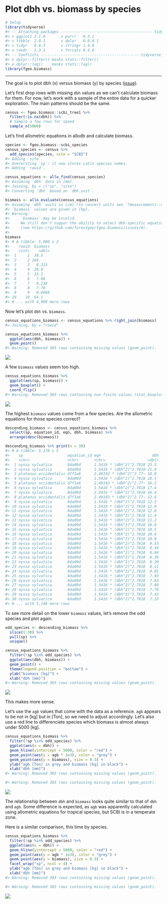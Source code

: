 Plot dbh vs. biomass by species
================

``` r
# Setup
library(tidyverse)
#> -- Attaching packages ----------------------------------------- tidyverse 1.2.1 --
#> v ggplot2 3.1.0       v purrr   0.3.1  
#> v tibble  2.0.1       v dplyr   0.8.0.1
#> v tidyr   0.8.3       v stringr 1.4.0  
#> v readr   1.3.1       v forcats 0.4.0
#> -- Conflicts -------------------------------------------- tidyverse_conflicts() --
#> x dplyr::filter() masks stats::filter()
#> x dplyr::lag()    masks stats::lag()
library(fgeo.biomass)
```

-----

The goal is to plot dbh (x) versus biomass (y) by species
([issue](https://github.com/forestgeo/allodb/issues/73)).

Let’s first drop rows with missing `dbh` values as we can’t calculate
biomass for them. For now, let’s work with a sample of the entire data
for a quicker exploration. The main patterns should be the same.

``` r
census <- fgeo.biomass::scbi_tree1 %>% 
  filter(!is.na(dbh)) %>% 
  # Sample a few rows for speed
  sample_n(5000)
```

Let’s find allometric equations in allodb and calculate biomass.

``` r
species <- fgeo.biomass::scbi_species
census_species <- census %>% 
  add_species(species, site = "SCBI")
#> Adding `site`.
#> Overwriting `sp`; it now stores Latin species names.
#> Adding `rowid`.

census_equations <- allo_find(census_species)
#> Assuming `dbh` data in [mm].
#> Joining, by = c("sp", "site")
#> Converting `dbh` based on `dbh_unit`.

biomass <- allo_evaluate(census_equations)
#> Assuming `dbh` units in [cm] (to convert units see `?measurements::conv_unit()`).
#> `biomass` values are given in [kg].
#> Warning: 
#>     `biomass` may be invalid.
#>     We still don't suppor the ability to select dbh-specific equations
#>     (see https://github.com/forestgeo/fgeo.biomass/issues/9).
#> 
biomass
#> # A tibble: 5,000 x 2
#>    rowid  biomass
#>    <int>    <dbl>
#>  1     1  38.5   
#>  2     2 168.    
#>  3     3   0.213 
#>  4     4  28.8   
#>  5     5  32.3   
#>  6     6   7.68  
#>  7     7   0.238 
#>  8     8   7.78  
#>  9     9   0.0968
#> 10    10  64.1   
#> # ... with 4,990 more rows
```

Now let’s plot `dbh` vs. `biomass`.

``` r
census_equations_biomass <- census_equations %>% right_join(biomass)
#> Joining, by = "rowid"

census_equations_biomass %>% 
  ggplot(aes(dbh, biomass)) + 
  geom_point()
#> Warning: Removed 303 rows containing missing values (geom_point).
```

![](dbh-vs-biomass_files/figure-gfm/unnamed-chunk-5-1.png)<!-- -->

A few `biomass` values seem too high.

``` r
census_equations_biomass %>% 
  ggplot(aes(sp, biomass)) +
  geom_boxplot() +
  coord_flip()
#> Warning: Removed 303 rows containing non-finite values (stat_boxplot).
```

![](dbh-vs-biomass_files/figure-gfm/unnamed-chunk-6-1.png)<!-- -->

The highest `biomass` values come from a few species. Are the allometric
equations for those species correct?

``` r
descending_biomass <- census_equations_biomass %>% 
  select(sp, equation_id, eqn, dbh, biomass) %>% 
  arrange(desc(biomass))

descending_biomass %>% print(n = 30)
#> # A tibble: 5,178 x 5
#>    sp                    equation_id eqn                       dbh  biomass
#>    <chr>                 <chr>       <chr>                   <dbl>    <dbl>
#>  1 nyssa sylvatica       8da09d      1.5416 * (dbh^2)^2.7818 23.5    2.98e7
#>  2 nyssa sylvatica       8da09d      1.5416 * (dbh^2)^2.7818 21.8    1.97e7
#>  3 platanus occidentalis d7f1a6      2.49193 * (dbh^2)^2.77~ 18.0    1.05e7
#>  4 nyssa sylvatica       8da09d      1.5416 * (dbh^2)^2.7818 18.3    7.32e6
#>  5 platanus occidentalis d7f1a6      2.49193 * (dbh^2)^2.77~ 16.2    5.68e6
#>  6 nyssa sylvatica       8da09d      1.5416 * (dbh^2)^2.7818 17.4    5.50e6
#>  7 nyssa sylvatica       8da09d      1.5416 * (dbh^2)^2.7818 16.4    4.08e6
#>  8 platanus occidentalis d7f1a6      2.49193 * (dbh^2)^2.77~ 12.6    1.45e6
#>  9 nyssa sylvatica       8da09d      1.5416 * (dbh^2)^2.7818 12.3    8.18e5
#> 10 nyssa sylvatica       8da09d      1.5416 * (dbh^2)^2.7818 12.0    7.09e5
#> 11 nyssa sylvatica       8da09d      1.5416 * (dbh^2)^2.7818 12.0    6.96e5
#> 12 nyssa sylvatica       8da09d      1.5416 * (dbh^2)^2.7818 11.4    5.35e5
#> 13 nyssa sylvatica       8da09d      1.5416 * (dbh^2)^2.7818 11.2    4.79e5
#> 14 nyssa sylvatica       8da09d      1.5416 * (dbh^2)^2.7818 10.8    3.99e5
#> 15 nyssa sylvatica       8da09d      1.5416 * (dbh^2)^2.7818 10.5    3.34e5
#> 16 nyssa sylvatica       8da09d      1.5416 * (dbh^2)^2.7818 10.4    3.17e5
#> 17 nyssa sylvatica       8da09d      1.5416 * (dbh^2)^2.7818 10.0    2.62e5
#> 18 nyssa sylvatica       8da09d      1.5416 * (dbh^2)^2.7818  9.53   1.96e5
#> 19 nyssa sylvatica       8da09d      1.5416 * (dbh^2)^2.7818  9.44   1.86e5
#> 20 nyssa sylvatica       8da09d      1.5416 * (dbh^2)^2.7818  8.84   1.29e5
#> 21 nyssa sylvatica       8da09d      1.5416 * (dbh^2)^2.7818  8.39   9.66e4
#> 22 nyssa sylvatica       8da09d      1.5416 * (dbh^2)^2.7818  8.29   9.03e4
#> 23 nyssa sylvatica       8da09d      1.5416 * (dbh^2)^2.7818  8.11   8.00e4
#> 24 nyssa sylvatica       8da09d      1.5416 * (dbh^2)^2.7818  8.01   7.44e4
#> 25 nyssa sylvatica       8da09d      1.5416 * (dbh^2)^2.7818  7.93   7.04e4
#> 26 nyssa sylvatica       8da09d      1.5416 * (dbh^2)^2.7818  7.83   6.57e4
#> 27 nyssa sylvatica       8da09d      1.5416 * (dbh^2)^2.7818  7.80   6.42e4
#> 28 nyssa sylvatica       8da09d      1.5416 * (dbh^2)^2.7818  7.79   6.37e4
#> 29 nyssa sylvatica       8da09d      1.5416 * (dbh^2)^2.7818  7.43   4.90e4
#> 30 nyssa sylvatica       8da09d      1.5416 * (dbh^2)^2.7818  7.33   4.54e4
#> # ... with 5,148 more rows
```

To see more detail on the lower `biomass` values, let’s remove the odd
species and plot again.

``` r
odd_species <- descending_biomass %>% 
  slice(1:30) %>% 
  pull(sp) %>% 
  unique()

census_equations_biomass %>% 
  filter(!sp %in% odd_species) %>% 
  ggplot(aes(dbh, biomass)) +
  geom_point() +
  theme(legend.position = "bottom") +
  ylab("biomass [kg]") +
  xlab("dbh [mm]")
#> Warning: Removed 303 rows containing missing values (geom_point).
```

![](dbh-vs-biomass_files/figure-gfm/unnamed-chunk-8-1.png)<!-- -->

This makes more sense.

Let’s use the `agb` values that come with the data as a reference. `agb`
appears to be not in \[kg\] but in \[Ton\], so we need to adjust
accordingly. Let’s also use a red line to differenciate species which
biomass is almost always under 5000 \[kg\].

``` r
census_equations_biomass %>% 
  filter(!sp %in% odd_species) %>% 
  ggplot(aes(x = dbh)) +
  geom_hline(yintercept = 5000, color = "red") +
  geom_point(aes(y = agb * 1e3), color = "grey") +
  geom_point(aes(y = biomass), size = 0.3) +
  ylab("agb [Ton] in grey and biomass [kg] in black") +
  xlab("dbh [mm]")
#> Warning: Removed 303 rows containing missing values (geom_point).

#> Warning: Removed 303 rows containing missing values (geom_point).
```

![](dbh-vs-biomass_files/figure-gfm/unnamed-chunk-9-1.png)<!-- -->

The relationship between `dbh` and `biomass` looks quite similar to that
of `dbh` and `agb`. Some difference is expected, as `agb` was apparently
calculated using allometric equations for tropical species, but SCBI is
in a temperate zone.

Here is a similar comparison, this time by species.

``` r
census_equations_biomass %>% 
  filter(!sp %in% odd_species) %>% 
  ggplot(aes(x = dbh)) +
  geom_hline(yintercept = 5000, color = "red") +
  geom_point(aes(y = agb * 1e3), color = "grey") +
  geom_point(aes(y = biomass), size = 0.3) +
  facet_wrap("sp", ncol = 4) +
  ylab("agb [Ton] in grey and biomass [kg] in black") +
  xlab("dbh [mm]")
#> Warning: Removed 303 rows containing missing values (geom_point).

#> Warning: Removed 303 rows containing missing values (geom_point).
```

![](dbh-vs-biomass_files/figure-gfm/unnamed-chunk-10-1.png)<!-- -->
